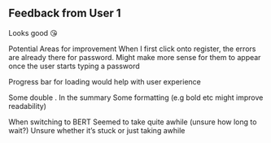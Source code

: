 ## Feedback from User 1

Looks good 😘

Potential Areas for improvement
When I first click onto register, the errors are already there for password. Might make more sense for them to appear once the user starts typing a password

Progress bar for loading would help with user experience

Some double . In the summary
Some formatting (e.g bold etc might improve readability)

When switching to BERT
Seemed to take quite awhile (unsure how long to wait?)
Unsure whether it’s stuck or just taking awhile
